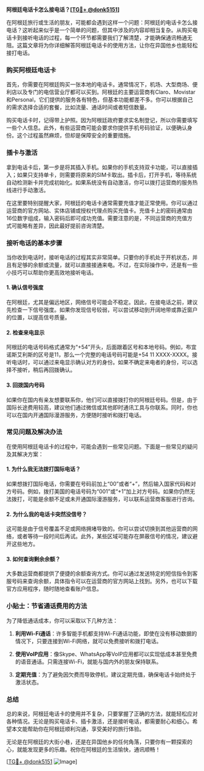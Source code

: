 **阿根廷电话卡怎么接电话？[[TG💪+ @donk5151](https://t.me/s/donk5151)]**

在阿根廷旅行或生活的朋友，可能都会遇到这样一个问题：阿根廷的电话卡怎么接电话？这听起来似乎是一个简单的问题，但其中涉及的内容却相当复杂。从购买电话卡到接听电话的过程，每一个环节都需要我们了解清楚，才能确保通讯畅通无阻。这篇文章将为你详细解答阿根廷电话卡的使用方法，让你在异国他乡也能轻松接打电话。

### 购买阿根廷电话卡

首先，你需要在阿根廷购买一张本地的电话卡。通常情况下，机场、大型商场、便利店以及专门的电信营业厅都可以买到。阿根廷的主要运营商有Claro、Movistar和Personal，它们提供的服务各有特色，但基本功能都差不多。你可以根据自己的需求选择合适的套餐，比如流量、通话时间或者短信数量。

购买电话卡时，记得带上护照。因为阿根廷政府要求实名制登记，所以你需要填写一些个人信息。此外，有些运营商可能会要求你提供手机号码验证，以便确认身份。这个过程虽然麻烦，但却是保障安全的重要措施。

### 插卡与激活

拿到电话卡后，第一步是将其插入手机。如果你的手机支持双卡功能，可以直接插入；如果只支持单卡，则需要将原来的SIM卡取出。插卡后，打开手机，等待系统自动检测新卡并完成初始化。如果系统没有自动激活，你可以拨打运营商的服务热线进行手动激活。

在这里要特别提醒大家，阿根廷的电话卡通常需要充值才能正常使用。你可以通过运营商的官方网站、实体店铺或授权代理点购买充值卡。充值卡上的密码通常由16位数字组成，输入密码后即可成功充值。需要注意的是，不同运营商的充值方式可能略有差异，因此最好提前咨询清楚。

### 接听电话的基本步骤

当你收到电话时，接听电话的过程其实非常简单。只要你的手机处于开机状态，并且有足够的余额或流量，就可以直接接通来电。不过，在实际操作中，还是有一些小技巧可以帮助你更高效地接听电话。

#### 1. 确认信号强度

在阿根廷，尤其是偏远地区，网络信号可能会不稳定。因此，在接电话之前，建议先检查一下信号强度。如果你发现信号较弱，可以尝试移动到开阔地带或靠近窗户的位置，以提高信号质量。

#### 2. 检查来电显示

阿根廷的电话号码格式通常为“+54”开头，后面跟着区号和本地号码。例如，布宜诺斯艾利斯的区号是11，那么一个完整的电话号码可能是+54 11 XXXX-XXXX。接听电话时，可以通过来电显示确认对方的身份。如果不确定来电者的身份，可以选择不接听，稍后再回拨确认。

#### 3. 回拨国内号码

如果你在国内有亲友想要联系你，他们可以直接拨打你的阿根廷号码。但是，由于国际长途费用较高，建议他们通过微信或其他即时通讯工具与你联系。同时，你也可以在国内开通国际漫游服务，方便随时接听和拨打电话。

### 常见问题及解决办法

在使用阿根廷电话卡的过程中，可能会遇到一些常见问题。下面是一些常见的疑问及其解决方案：

#### 1. 为什么我无法拨打国际电话？

如果想拨打国际电话，你需要在号码前加上“00”或者“+”，然后输入国家代码和对方号码。例如，拨打美国的电话号码为“001”或“+1”加上对方号码。如果你仍然无法拨打，可能是余额不足或未开通国际漫游服务，可以联系运营商客服进行咨询。

#### 2. 为什么我的电话卡突然没信号？

这可能是由于信号覆盖不足或网络拥堵导致的。你可以尝试切换到其他运营商的网络，或者等待一段时间后再试。此外，某些区域可能存在屏蔽信号的情况，建议避开这些地方。

#### 3. 如何查询剩余余额？

大多数运营商都提供了便捷的余额查询方式。你可以通过发送特定的短信指令到客服号码来查询余额，具体指令可以在运营商的官方网站上找到。另外，也可以下载官方应用程序，随时随地查看账户信息。

### 小贴士：节省通话费用的方法

为了降低通话成本，你可以采取以下几种方法：

1. **利用Wi-Fi通话**：许多智能手机都支持Wi-Fi通话功能，即使在没有移动数据的情况下，只要连接到Wi-Fi网络，就可以免费接听和拨打电话。
   
2. **使用VoIP应用**：像Skype、WhatsApp等VoIP应用都可以实现低成本甚至免费的语音通话。只需连接Wi-Fi，就能与国内外的朋友保持联系。

3. **定期充值**：为了避免因欠费而导致停机，建议定期充值，确保电话卡始终处于激活状态。

### 总结

总的来说，阿根廷电话卡的使用并不复杂，只要掌握了正确的方法，就能轻松应对各种情况。无论是购买电话卡、插卡激活，还是接听电话，都需要耐心和细心。希望本文能帮助你在阿根廷顺利沟通，享受美好的旅行体验。

无论是在阿根廷的大街小巷，还是在异国他乡的任何角落，只要你有一颗探索的心，就能发现更多的乐趣。祝你在阿根廷的生活愉快，通讯顺畅！

[[TG💪+ @donk5151](https://t.me/s/donk5151) ![Image](https://i.postimg.cc/rwNCRYN7/Snipaste-2025-04-30-17-27-05.png)]
